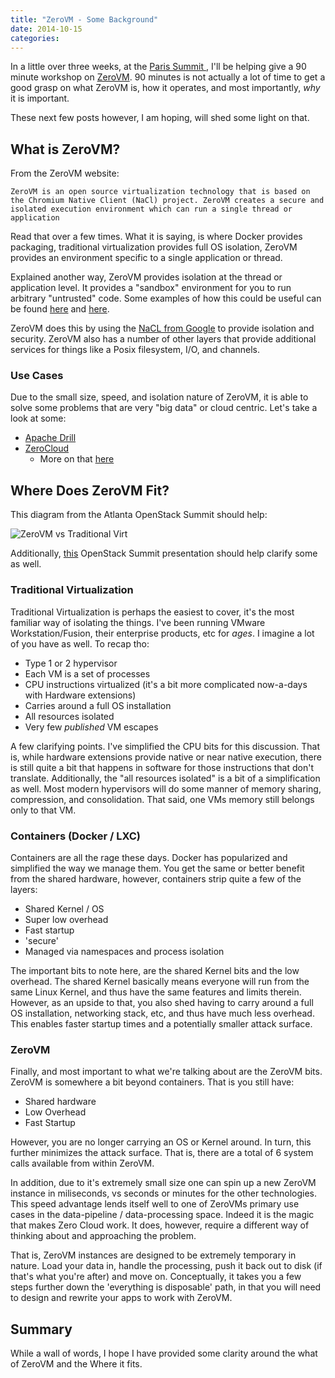```yaml
---
title: "ZeroVM - Some Background"
date: 2014-10-15
categories: 
---
```


In a little over three weeks, at the [Paris Summit ](https://www.openstack.org/summit/openstack-paris-summit-2014/), I'll be helping give a 90 minute workshop on [ZeroVM](http://zerovm.org/). 90 minutes is not actually a lot of time to get a good grasp on what ZeroVM is, how it operates, and most importantly, *why* it is important.

These next few posts however, I am hoping, will shed some light on that.

## What is ZeroVM?
From the ZeroVM website:

    ZeroVM is an open source virtualization technology that is based on the Chromium Native Client (NaCl) project. ZeroVM creates a secure and isolated execution environment which can run a single thread or application

Read that over a few times. What it is saying, is where Docker provides packaging, traditional virtualization provides full OS isolation, ZeroVM provides an environment specific to a single application or thread.

Explained another way, ZeroVM provides isolation at the thread or application level. It provides a "sandbox" environment for you to run arbitrary "untrusted" code. Some examples of how this could be useful can be found [here](http://play.golang.org/) and [here](https://www.python.org/shell/).

ZeroVM does this by using the [NaCL from Google](http://en.wikipedia.org/wiki/Google_Native_Client) to provide isolation and security. ZeroVM also has a number of other layers that provide additional services for things like a Posix filesystem, I/O, and channels.

### Use Cases

Due to the small size, speed, and isolation nature of ZeroVM, it is able to solve some problems that are very "big data" or cloud centric. Let's take a look at some:

- [Apache Drill](http://incubator.apache.org/drill/) 
- [ZeroCloud](http://docs.zerovm.org/en/latest/zerocloud/overview.html)
    + More on that [here](http://openstack.prov12n.com/getting-started-with-zerovm/)

## Where Does ZeroVM Fit?

This diagram from the Atlanta OpenStack Summit should help:

![ZeroVM vs Traditional Virt](http://openstack.prov12n.com/screens/Using_ZeroVM_and_Swift_to_Build_a_Compute_Enabled_Storage_Platform_-_YouTube_2014-10-13_14-00-42.jpg)

Additionally, [this](https://www.youtube.com/watch?v=oR1RUSdUQCs#t=424) OpenStack Summit presentation should help clarify some as well.

### Traditional Virtualization

Traditional Virtualization is perhaps the easiest to cover, it's the most familiar way of isolating the things. I've been running VMware Workstation/Fusion, their enterprise products, etc for *ages*. I imagine a lot of you have as well. To recap tho:

- Type 1 or 2 hypervisor
- Each VM is a set of processes
- CPU instructions virtualized (it's a bit more complicated now-a-days with Hardware extensions)
- Carries around a full OS installation
- All resources isolated
- Very few *published* VM escapes

A few clarifying points. I've simplified the CPU bits for this discussion. That is, while hardware extensions provide native or near native execution, there is still quite a bit that happens in software for those instructions that don't translate. Additionally, the "all resources isolated" is a bit of a simplification as well. Most modern hypervisors will do some manner of memory sharing, compression, and consolidation. That said, one VMs memory still belongs only to that VM.

### Containers (Docker / LXC)

Containers are all the rage these days. Docker has popularized and simplified the way we manage them. You get the same or better benefit from the shared hardware, however, containers strip quite a few of the layers:

- Shared Kernel / OS
- Super low overhead
- Fast startup
- 'secure'
- Managed via namespaces and process isolation

The important bits to note here, are the shared Kernel bits and the low overhead. The shared Kernel basically means everyone will run from the same Linux Kernel, and thus have the same features and limits therein. However, as an upside to that, you also shed having to carry around a full OS installation, networking stack, etc, and thus have much less overhead. This enables faster startup times and a potentially smaller attack surface.

### ZeroVM

Finally, and most important to what we're talking about are the ZeroVM bits. ZeroVM is somewhere a bit beyond containers. That is you still have:

- Shared hardware
- Low Overhead
- Fast Startup

However, you are no longer carrying an OS or Kernel around. In turn, this further minimizes the attack surface. That is, there are a total of 6 system calls available from within ZeroVM.

In addition, due to it's extremely small size one can spin up a new ZeroVM instance in miliseconds, vs seconds or minutes for the other technologies. This speed advantage lends itself well to one of ZeroVMs primary use cases in the data-pipeline / data-processing space. Indeed it is the magic that makes Zero Cloud work. It does, however, require a different way of thinking about and approaching the problem. 

That is, ZeroVM instances are designed to be extremely temporary in nature. Load your data in, handle the processing, push it back out to disk (if that's what you're after) and move on. Conceptually, it takes you a few steps further down the 'everything is disposable' path, in that you will need to design and rewrite your apps to work with ZeroVM.

## Summary

While a wall of words, I hope I have provided some clarity around the what of ZeroVM and the Where it fits.
